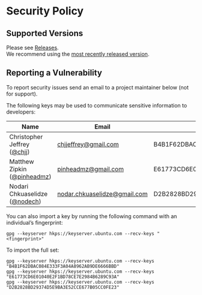 # Security Policy

## Supported Versions

Please see [Releases](https://github.com/handshake-org/hsd/releases).  
We recommend using the [most recently released version](https://github.com/handshake-org/hsd/releases/latest).

## Reporting a Vulnerability

To report security issues send an email to a project maintainer below (not for support).

The following keys may be used to communicate sensitive information to developers:

| Name                                                        | Email                        | Fingerprint                              | Full Key                     |
|-------------------------------------------------------------|------------------------------|------------------------------------------|------------------------------|
| Christopher Jeffrey ([@chjj](https://github.com/chjj))      | chjjeffrey@gmail.com         | B4B1F62DBAC084E333F3A04A8962AB9DE6666BBD | https://keybase.io/chjj      |
| Matthew Zipkin ([@pinheadmz](https://github.com/pinheadmz)) | pinheadmz@gmail.com          | E61773CD6E01040E2F1BD78CE7E2984B6289C93A | https://keybase.io/pinheadmz |
| Nodari Chkuaselidze ([@nodech](https://github.com/nodech))  | nodar.chkuaselidze@gmail.com | D2B2828BD29374D5E9BA3E52CCE677B05CC0FE23 | https://keybase.io/nodech    |

You can also import a key by running the following command with an individual’s fingerprint:

`gpg --keyserver hkps://keyserver.ubuntu.com --recv-keys "<fingerprint>"`

To import the full set:
```
gpg --keyserver hkps://keyserver.ubuntu.com --recv-keys "B4B1F62DBAC084E333F3A04A8962AB9DE6666BBD"
gpg --keyserver hkps://keyserver.ubuntu.com --recv-keys "E61773CD6E01040E2F1BD78CE7E2984B6289C93A"
gpg --keyserver hkps://keyserver.ubuntu.com --recv-keys "D2B2828BD29374D5E9BA3E52CCE677B05CC0FE23"
```
